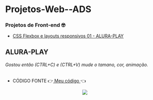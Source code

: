 # Projetos-Web--ADS




###  Projetos de  Front-end 🤓

* [ CSS Flexbox e layouts responsivos 01 - ALURA-PLAY ](#id01)  
 


 ##   ALURA-PLAY <a name="id01"></a>
   ###### Gostou então (CTRL+C) e (CTRL+V)  mude o tamano, cor, animação.     
   * CÓDIGO FONTE   👉[ Meu código ](https://github.com/MichelKitundi/Projetos-Web--ADS/blob/main/PROJETOS/CSS%20Flexbox%20e%20layouts%20responsivos/index.html)👈
<div align="center">
 <img src="https://user-images.githubusercontent.com/72812066/207090365-bf2cc745-fa4a-47e6-98a2-c030169d50d1.gif">
</div>
